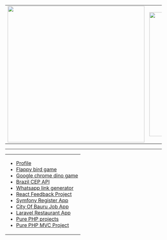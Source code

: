 <center>
    <table align="center">
      <tr>
          <td>
              <img width="440px" align="center" src="https://github-readme-stats.vercel.app/api?username=razielmiranda&count_private=true&hide_border=true" />
          </td>
          <td>
              <img width="400px" align="center" src="https://github-readme-stats.vercel.app/api/top-langs/?username=razielmiranda&hide=html&layout=compact&count_private=true&hide_border=true" /> 
          </td>
      </tr>  
    </table>
</center>

<hr>

<center>
    <table align="center">
        <tr>
            <td>
                <ul>
                    <li><a href="https://react-profile-lime.vercel.app/">Profile</a></li>
                    <li><a href="https://razielmiranda.github.io/flappy-bird-game/">Flappy bird game</a></li>
                    <li><a href="https://razielmiranda.github.io/dino-game/">Google chrome dino game</a></li>
                    <li><a href="https://razielmiranda.github.io/js-consulta-cep/">Brazil CEP API</a></li>
                    <li><a href="https://razielmiranda.github.io/js-whats-link-generator/">Whatsapp link generator</a></li>
                    <li><a href="https://react-learning-path.vercel.app/">React Feedback Project</a></li>
                    <li><a href="https://raziel-symfony-register.herokuapp.com/">Symfony Register App</a></li>
                    <li><a href="https://bauruoportunidades.herokuapp.com/">City Of Bauru Job App</a></li>
                    <li><a href="https://raziel-laravel-restaurant.herokuapp.com/login">Laravel Restaurant App</a></li>
                    <li><a href="https://raziel-pure-php.herokuapp.com/">Pure PHP projects</a></li>
                    <li><a href="https://raziel-innout-php.herokuapp.com/">Pure PHP MVC Project</a></li>
                </ul>
            </td>
        </tr>
    </table>
</center>
